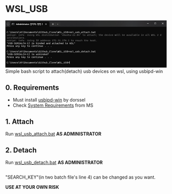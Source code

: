 # WSL_USB

![run.png](image%2Frun.png)
Simple bash script to attach(detach) usb devices on wsl, using usbipd-win

## 0. Requirements
- Must install [usbipd-win](https://github.com/dorssel/usbipd-win/releases) by dorssel
- Check [System Requirements](https://learn.microsoft.com/ko-kr/windows/wsl/connect-usb#prerequisites) from MS

## 1. Attach
Run [wsl_usb_attach.bat](wsl_usb_attach.bat) **AS ADMINISTRATOR**

## 2. Detach
Run [wsl_usb_detach.bat](wsl_usb_detach.bat) **AS ADMINISTRATOR**

##
"SEARCH_KEY"(in two batch file's line 4) can be changed as you want.

**USE AT YOUR OWN RISK**